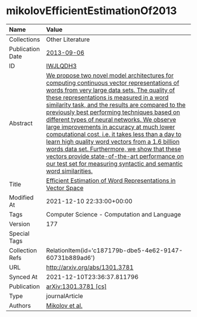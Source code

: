 # mikolovEfficientEstimationOf2013
| Name             | Value                                                                                                                                                                                                                                                                                                                                                                                                                                                                                                                                                                                                                                                                                                                                         |
|:-----------------|:----------------------------------------------------------------------------------------------------------------------------------------------------------------------------------------------------------------------------------------------------------------------------------------------------------------------------------------------------------------------------------------------------------------------------------------------------------------------------------------------------------------------------------------------------------------------------------------------------------------------------------------------------------------------------------------------------------------------------------------------|
| Collections      | Other Literature                                                                                                                                                                                                                                                                                                                                                                                                                                                                                                                                                                                                                                                                                                                              |
| Publication Date | [2013-09-06](<notionsci.utils.serialization.ExplicitNone object at 0x7fe006278fd0>)                                                                                                                                                                                                                                                                                                                                                                                                                                                                                                                                                                                                                                                           |
| ID               | [IWJLQDH3](<notionsci.utils.serialization.ExplicitNone object at 0x7fe006101130>)                                                                                                                                                                                                                                                                                                                                                                                                                                                                                                                                                                                                                                                             |
| Abstract         | [We propose two novel model architectures for computing continuous vector representations of words from very large data sets. The quality of these representations is measured in a word similarity task, and the results are compared to the previously best performing techniques based on different types of neural networks. We observe large improvements in accuracy at much lower computational cost, i.e. it takes less than a day to learn high quality word vectors from a 1.6 billion words data set. Furthermore, we show that these vectors provide state-of-the-art performance on our test set for measuring syntactic and semantic word similarities.](<notionsci.utils.serialization.ExplicitNone object at 0x7fe006101250>) |
| Title            | [Efficient Estimation of Word Representations in Vector Space](<notionsci.utils.serialization.ExplicitNone object at 0x7fe006101370>)                                                                                                                                                                                                                                                                                                                                                                                                                                                                                                                                                                                                         |
| Modified At      | 2021-12-10 22:33:00+00:00                                                                                                                                                                                                                                                                                                                                                                                                                                                                                                                                                                                                                                                                                                                     |
| Tags             | Computer Science - Computation and Language                                                                                                                                                                                                                                                                                                                                                                                                                                                                                                                                                                                                                                                                                                   |
| Version          | 177                                                                                                                                                                                                                                                                                                                                                                                                                                                                                                                                                                                                                                                                                                                                           |
| Special Tags     |                                                                                                                                                                                                                                                                                                                                                                                                                                                                                                                                                                                                                                                                                                                                               |
| Collection Refs  | RelationItem(id='c187179b-dbe5-4e62-9147-60731b889ad6')                                                                                                                                                                                                                                                                                                                                                                                                                                                                                                                                                                                                                                                                                       |
| URL              | http://arxiv.org/abs/1301.3781                                                                                                                                                                                                                                                                                                                                                                                                                                                                                                                                                                                                                                                                                                                |
| Synced At        | 2021-12-10T23:36:37.811796                                                                                                                                                                                                                                                                                                                                                                                                                                                                                                                                                                                                                                                                                                                    |
| Publication      | [arXiv:1301.3781 [cs]](<notionsci.utils.serialization.ExplicitNone object at 0x7fe006101790>)                                                                                                                                                                                                                                                                                                                                                                                                                                                                                                                                                                                                                                                 |
| Type             | journalArticle                                                                                                                                                                                                                                                                                                                                                                                                                                                                                                                                                                                                                                                                                                                                |
| Authors          | [Mikolov et al.](<notionsci.utils.serialization.ExplicitNone object at 0x7fe006101940>)                                                                                                                                                                                                                                                                                                                                                                                                                                                                                                                                                                                                                                                       |

